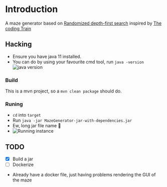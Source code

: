 # Introduction
A maze generator based on <a href="https://en.wikipedia.org/wiki/Maze_generation_algorithm#Iterative_implementation" target="_blank">Randomized depth-first search</a>  inspired by <a href="https://thecodingtrain.com/CodingChallenges/010.1-maze-dfs-p5.html" target="_blank">The coding Train</a>


## Hacking
- Ensure you have java 11 installed. 
- You can do by using your favourite cmd tool, run `java -version`
![java version](https://github.com/Mmontsheng/Maze-Generator/blob/master/java_version.PNG)
### Build
This is a mvn project, so a `mvn clean package` should do.

### Runing
- `cd` into `target`
- Run `java -jar MazeGenerator-jar-with-dependencies.jar`
- Ew, long jar file name :poop:
- ![Running instance](https://github.com/Mmontsheng/Maze-Generator/blob/master/maze.PNG)
## TODO
- [X] Build a jar
- [ ] Dockerize 
- Already have a docker file, just having problems rendering the GUI of the maze 